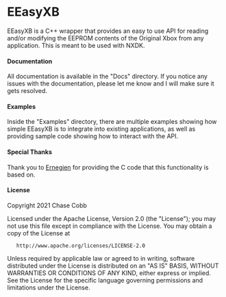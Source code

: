 # EEasyXB
EEasyXB is a C++ wrapper that provides an easy to use API for reading and/or modifying the EEPROM contents of the Original Xbox from any application. This is meant to be used with NXDK.

#### Documentation
All documentation is available in the "Docs" directory. If you notice any issues with the documentation, please let me know and I will make sure it gets resolved.

#### Examples
Inside the "Examples" directory, there are multiple examples showing how simple EEasyXB is to integrate into existing applications, as well as providing sample code showing how to interact with the API.

#### Special Thanks
Thank you to [Ernegien](https://github.com/Ernegien) for providing the C code that this functionality is based on.

#### License
   Copyright 2021 Chase Cobb

   Licensed under the Apache License, Version 2.0 (the "License");
   you may not use this file except in compliance with the License.
   You may obtain a copy of the License at

       http://www.apache.org/licenses/LICENSE-2.0

   Unless required by applicable law or agreed to in writing, software
   distributed under the License is distributed on an "AS IS" BASIS,
   WITHOUT WARRANTIES OR CONDITIONS OF ANY KIND, either express or implied.
   See the License for the specific language governing permissions and
   limitations under the License.
